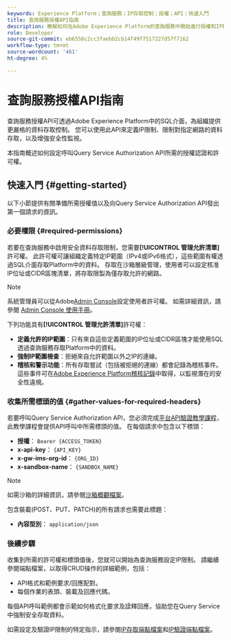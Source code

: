 ```yaml
---
keywords: Experience Platform；查詢服務；IP存取控制；授權；API；快速入門
title: 查詢服務授權API指南
description: 瞭解如何在Adobe Experience Platform的查詢服務中開始進行授權和IP範圍限制的安全資料存取。
role: Developer
source-git-commit: eb6558c2cc3faebb2cb14f49f7517227d57f7162
workflow-type: tm+mt
source-wordcount: '461'
ht-degree: 4%

---
```


# 查詢服務授權API指南

查詢服務授權API可透過Adobe Experience Platform中的SQL介面，為組織提供更嚴格的資料存取控制。 您可以使用此API來定義IP限制、限制對指定網路的資料存取，以及增強安全性監視。

本指南概述如何設定呼叫Query Service Authorization API所需的授權認證和許可權。

## 快速入門 {#getting-started}

以下小節提供有關準備所需授權值以及向Query Service Authorization API發出第一個請求的資訊。

### 必要權限 {#required-permissions}

若要在查詢服務中啟用安全資料存取限制，您需要&#x200B;**[!UICONTROL 管理允許清單]**&#x200B;許可權。 此許可權可讓組織定義特定IP範圍（IPv4或IPv6格式），這些範圍有權透過SQL介面存取Platform中的資料。 存取在沙箱層級管理，使用者可以設定核准IP位址或CIDR區塊清單，將存取限製為僅存取允許的網路。

>[!NOTE]
>
>系統管理員可以從Adobe[Admin Console](https://adminconsole.adobe.com/)設定使用者許可權。 如需詳細資訊，請參閱 [Admin Console 使用手冊](https://helpx.adobe.com/tw/enterprise/using/admin-console.html)。

下列功能具有&#x200B;**[!UICONTROL 管理允許清單]**&#x200B;許可權：

- **定義允許的IP範圍**：只有來自這些定義範圍的IP位址或CIDR區塊才能使用SQL透過查詢服務存取Platform中的資料。
- **強制IP範圍檢查**：拒絕來自允許範圍以外之IP的連線。
- **稽核和警示功能**：所有存取嘗試（包括被拒絕的連線）都會記錄為稽核事件。 這些事件可在[Adobe Experience Platform稽核記錄](../../landing/governance-privacy-security/audit-logs/overview.md)中取得，以監視潛在的安全性違規。

### 收集所需標頭的值 {#gather-values-for-required-headers}

若要呼叫Query Service Authorization API，您必須完成[平台API驗證教學課程](../../landing/api-authentication.md)，此教學課程會提供API呼叫中所需標頭的值。 在每個請求中包含以下標頭：

- **授權**： `Bearer {ACCESS_TOKEN}`
- **x-api-key**： `{API_KEY}`
- **x-gw-ims-org-id**： `{ORG_ID}`
- **x-sandbox-name**： `{SANDBOX_NAME}`

>[!NOTE]
>
> 如需沙箱的詳細資訊，請參閱[沙箱概觀檔案](../../sandboxes/home.md)。

包含裝載(POST、PUT、PATCH)的所有請求也需要此標題：

- **內容型別**： `application/json`

### 後續步驟

收集到所需的許可權和標頭值後，您就可以開始為查詢服務設定IP限制。 請繼續參閱端點檔案，以取得CRUD操作的詳細範例，包括：

- API格式和範例要求/回應配對。
- 每個作業的表頭、裝載及回應代碼。

每個API呼叫範例都會示範如何格式化要求及詮釋回應，協助您在Query Service中強制安全存取資料。

如需設定及驗證IP限制的特定指示，請參閱[IP存取端點檔案](./ip-access.md)和[IP驗證端點檔案](./validate.md)。
